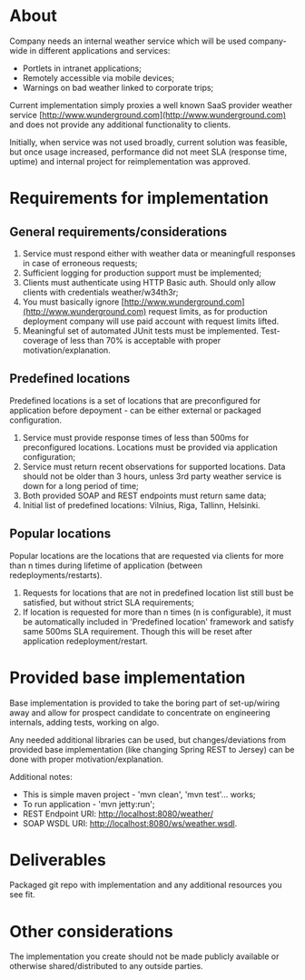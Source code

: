# About

Company needs an internal weather service which will be used company-wide in different applications and services:

 * Portlets in intranet applications;
 * Remotely accessible via mobile devices;
 * Warnings on bad weather linked to corporate trips;


Current implementation simply proxies a well known SaaS provider weather service [http://www.wunderground.com](http://www.wunderground.com) and does not provide any additional functionality to clients. 

Initially, when service was not used broadly, current solution was feasible, but once usage increased, performance did not meet SLA (response time, uptime) and internal project for reimplementation was approved.

# Requirements for implementation

## General requirements/considerations

 1. Service must respond either with weather data or meaningfull responses in case of erroneous requests;
 2. Sufficient logging for production support must be implemented;
 3. Clients must authenticate using HTTP Basic auth. Should only allow clients with credentials weather/w34th3r;
 4. You must basically ignore [http://www.wunderground.com](http://www.wunderground.com) request limits, as for production deployment company will use paid account with request limits lifted.
 5. Meaningful set of automated JUnit tests must be implemented. Test-coverage of less than 70% is acceptable with proper motivation/explanation.

## Predefined locations

Predefined locations is a set of locations that are preconfigured for application before depoyment - can be either external or packaged configuration.

 1. Service must provide response times of less than 500ms for preconfigured locations. Locations must be provided via application configuration;
 2. Service must return recent observations for supported locations. Data should not be older than 3 hours, unless 3rd party weather service is down for a long period of time;
 3. Both provided SOAP and REST endpoints must return same data;
 4. Initial list of predefined locations: Vilnius, Riga, Tallinn, Helsinki.

## Popular locations

Popular locations are the locations that are requested via clients for more than n times during lifetime of application (between redeployments/restarts).

 1. Requests for locations that are not in predefined location list still bust be satisfied, but without strict SLA requirements;
 2. If location is requested for more than n times (n is configurable), it must be automatically included in 'Predefined location' framework and satisfy same 500ms SLA requirement. Though this will be reset after application redeployment/restart.

# Provided base implementation

Base implementation is provided to take the boring part of set-up/wiring away and allow for prospect candidate to concentrate on engineering internals, adding tests, working on algo. 

Any needed additional libraries can be used, but changes/deviations from provided base implementation (like changing Spring REST to Jersey) can be done with proper motivation/explanation.

Additional notes:

 * This is simple maven project - 'mvn clean', 'mvn test'... works;
 * To run application - 'mvn jetty:run';
 * REST Endpoint URI: [http://localhost:8080/weather/](http://localhost:8080/weather/)
 * SOAP WSDL URI: [http://localhost:8080/ws/weather.wsdl](http://localhost:8080/ws/weather.wsdl).

# Deliverables

Packaged git repo with implementation and any additional resources you see fit.

# Other considerations

The implementation you create should not be made publicly available or otherwise shared/distributed to any outside parties.  